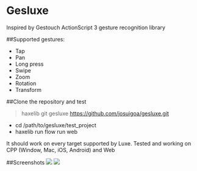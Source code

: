 Gesluxe
=======
Inspired by Gestouch ActionScript 3 gesture recognition library

##Supported gestures:
 * Tap
 * Pan
 * Long press
 * Swipe
 * Zoom
 * Rotation
 * Transform

##Clone the repository and test
> haxelib git gesluxe https://github.com/josuigoa/gesluxe.git
 * cd /path/to/gesluxe/test_project
 * haxelib run flow run web

It should work on every target supported by Luxe. Tested and working on CPP (Window, Mac, iOS, Android) and Web

##Screenshots
![](https://github.com/josuigoa/gesluxe/blob/master/screenshot1.png)
![](https://github.com/josuigoa/gesluxe/blob/master/screenshot2.png)
